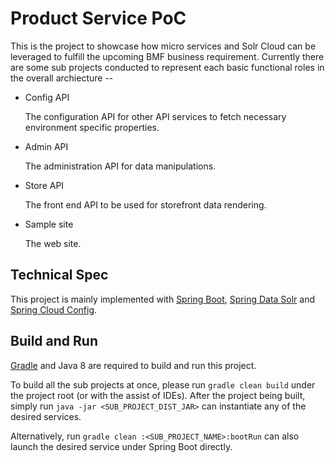 Product Service PoC
===============

This is the project to showcase how micro services and Solr Cloud can be leveraged to fulfill the upcoming BMF business requirement. Currently there are some sub projects conducted to represent each basic functional roles in the overall archiecture --

 *  Config API

    The configuration API for other API services to fetch necessary environment specific properties. 

 *  Admin API

    The administration API for data manipulations. 

 *  Store API

    The front end API to be used for storefront data rendering. 

 *  Sample site

    The web site.

Technical Spec
----------------
This project is mainly implemented with [Spring Boot](http://projects.spring.io/spring-boot/), [Spring Data Solr](http://projects.spring.io/spring-data-solr/) and [Spring Cloud Config](http://cloud.spring.io/spring-cloud-config/).


Build and Run
----------------
[Gradle](http://http://www.gradle.org) and Java 8 are required to build and run this project. 

To build all the sub projects at once, please run `gradle clean build` under the project root (or with the assist of IDEs).
After the project being built, simply run `java -jar <SUB_PROJECT_DIST_JAR>` can instantiate any of the desired services.

Alternatively, run `gradle clean :<SUB_PROJECT_NAME>:bootRun` can also launch the desired service under Spring Boot directly.

